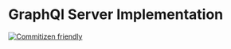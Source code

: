 # GraphQl Server Implementation

[![Commitizen friendly](https://img.shields.io/badge/commitizen-friendly-brightgreen.svg)](http://commitizen.github.io/cz-cli/)

